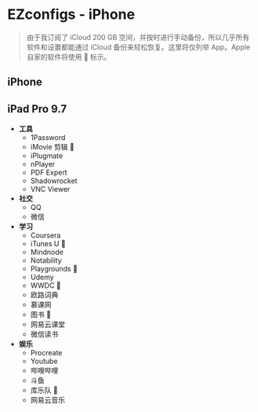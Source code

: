 # EZconfigs - iPhone

> 由于我订阅了 iCloud 200 GB 空间，并按时进行手动备份，所以几乎所有软件和设置都能通过 iCloud 备份来轻松恢复。这里将仅列举 App。Apple 自家的软件将使用  标示。

## iPhone

## iPad Pro 9.7

- **工具**
  - 1Password
  - iMovie 剪辑 
  - iPlugmate
  - nPlayer
  - PDF Expert
  - Shadowrocket
  - VNC Viewer
- **社交**
  - QQ
  - 微信
- **学习**
  - Coursera
  - iTunes U 
  - Mindnode
  - Notability
  - Playgrounds 
  - Udemy
  - WWDC 
  - 欧路词典
  - 慕课网
  - 图书 
  - 网易云课堂
  - 微信读书
- **娱乐**
  - Procreate
  - Youtube
  - 哔哩哔哩
  - 斗鱼
  - 库乐队 
  - 网易云音乐
